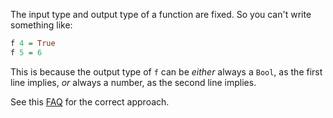 The input type and output type of a function are fixed. So you can't write something like:

```haskell
f 4 = True
f 5 = 6
```

This is because the output type of `f` can be *either* always a `Bool`, as the first line implies, *or* always a number, as the second line implies.

See this [FAQ](/faqs/dependentOutput) for the correct approach.